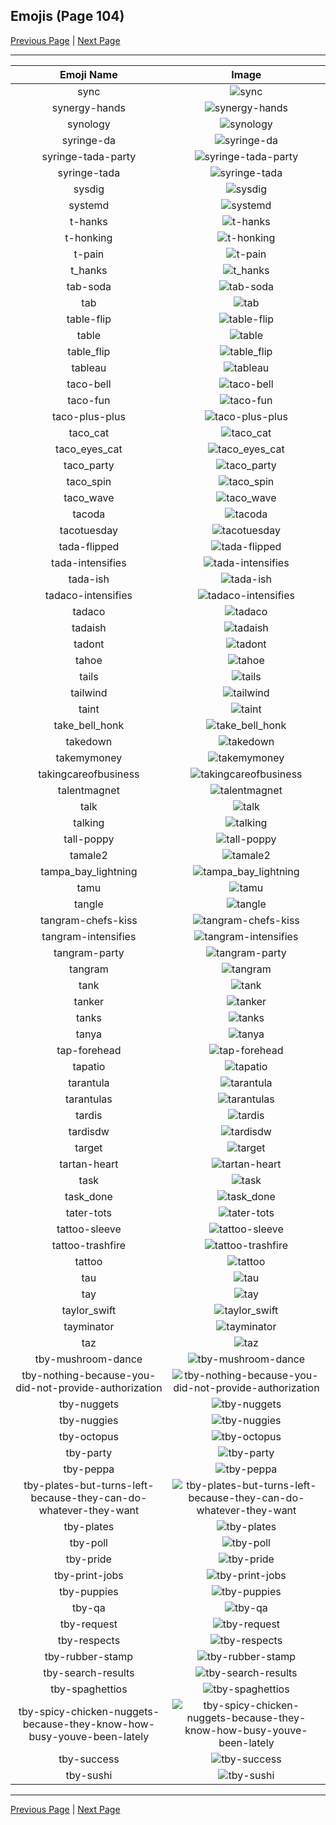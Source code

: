 
## Emojis (Page 104)

[Previous Page](/docs/hc/page-s-0103.md)
  | [Next Page](/docs/hc/page-t-0105.md)

<hr />

|Emoji Name|Image|
| :-: | :-: |
|sync| ![sync](/emojis/hc/sync.jpg)|
|synergy-hands| ![synergy-hands](/emojis/hc/synergy-hands.jpg)|
|synology| ![synology](/emojis/hc/synology.png)|
|syringe-da| ![syringe-da](/emojis/hc/syringe-da.png)|
|syringe-tada-party| ![syringe-tada-party](/emojis/hc/syringe-tada-party.gif)|
|syringe-tada| ![syringe-tada](/emojis/hc/syringe-tada.png)|
|sysdig| ![sysdig](/emojis/hc/sysdig.png)|
|systemd| ![systemd](/emojis/hc/systemd.png)|
|t-hanks| ![t-hanks](/emojis/hc/t-hanks.png)|
|t-honking| ![t-honking](/emojis/hc/t-honking.gif)|
|t-pain| ![t-pain](/emojis/hc/t-pain.jpg)|
|t_hanks| ![t_hanks](/emojis/hc/t_hanks.png)|
|tab-soda| ![tab-soda](/emojis/hc/tab-soda.jpg)|
|tab| ![tab](/emojis/hc/tab.png)|
|table-flip| ![table-flip](/emojis/hc/table-flip.gif)|
|table| ![table](/emojis/hc/table.png)|
|table_flip| ![table_flip](/emojis/hc/table_flip.gif)|
|tableau| ![tableau](/emojis/hc/tableau.jpg)|
|taco-bell| ![taco-bell](/emojis/hc/taco-bell.png)|
|taco-fun| ![taco-fun](/emojis/hc/taco-fun.png)|
|taco-plus-plus| ![taco-plus-plus](/emojis/hc/taco-plus-plus.png)|
|taco_cat| ![taco_cat](/emojis/hc/taco_cat.png)|
|taco_eyes_cat| ![taco_eyes_cat](/emojis/hc/taco_eyes_cat.jpg)|
|taco_party| ![taco_party](/emojis/hc/taco_party.png)|
|taco_spin| ![taco_spin](/emojis/hc/taco_spin.gif)|
|taco_wave| ![taco_wave](/emojis/hc/taco_wave.png)|
|tacoda| ![tacoda](/emojis/hc/tacoda.png)|
|tacotuesday| ![tacotuesday](/emojis/hc/tacotuesday.png)|
|tada-flipped| ![tada-flipped](/emojis/hc/tada-flipped.png)|
|tada-intensifies| ![tada-intensifies](/emojis/hc/tada-intensifies.gif)|
|tada-ish| ![tada-ish](/emojis/hc/tada-ish.png)|
|tadaco-intensifies| ![tadaco-intensifies](/emojis/hc/tadaco-intensifies.gif)|
|tadaco| ![tadaco](/emojis/hc/tadaco.png)|
|tadaish| ![tadaish](/emojis/hc/tadaish.png)|
|tadont| ![tadont](/emojis/hc/tadont.png)|
|tahoe| ![tahoe](/emojis/hc/tahoe.png)|
|tails| ![tails](/emojis/hc/tails.gif)|
|tailwind| ![tailwind](/emojis/hc/tailwind.png)|
|taint| ![taint](/emojis/hc/taint.png)|
|take_bell_honk| ![take_bell_honk](/emojis/hc/take_bell_honk.jpg)|
|takedown| ![takedown](/emojis/hc/takedown.jpg)|
|takemymoney| ![takemymoney](/emojis/hc/takemymoney.png)|
|takingcareofbusiness| ![takingcareofbusiness](/emojis/hc/takingcareofbusiness.jpg)|
|talentmagnet| ![talentmagnet](/emojis/hc/talentmagnet.png)|
|talk| ![talk](/emojis/hc/talk.png)|
|talking| ![talking](/emojis/hc/talking.png)|
|tall-poppy| ![tall-poppy](/emojis/hc/tall-poppy.png)|
|tamale2| ![tamale2](/emojis/hc/tamale2.png)|
|tampa_bay_lightning| ![tampa_bay_lightning](/emojis/hc/tampa_bay_lightning.png)|
|tamu| ![tamu](/emojis/hc/tamu.png)|
|tangle| ![tangle](/emojis/hc/tangle.jpg)|
|tangram-chefs-kiss| ![tangram-chefs-kiss](/emojis/hc/tangram-chefs-kiss.png)|
|tangram-intensifies| ![tangram-intensifies](/emojis/hc/tangram-intensifies.gif)|
|tangram-party| ![tangram-party](/emojis/hc/tangram-party.gif)|
|tangram| ![tangram](/emojis/hc/tangram.png)|
|tank| ![tank](/emojis/hc/tank.png)|
|tanker| ![tanker](/emojis/hc/tanker.png)|
|tanks| ![tanks](/emojis/hc/tanks.png)|
|tanya| ![tanya](/emojis/hc/tanya.png)|
|tap-forehead| ![tap-forehead](/emojis/hc/tap-forehead.gif)|
|tapatio| ![tapatio](/emojis/hc/tapatio.png)|
|tarantula| ![tarantula](/emojis/hc/tarantula.jpg)|
|tarantulas| ![tarantulas](/emojis/hc/tarantulas.png)|
|tardis| ![tardis](/emojis/hc/tardis.gif)|
|tardisdw| ![tardisdw](/emojis/hc/tardisdw.png)|
|target| ![target](/emojis/hc/target.jpg)|
|tartan-heart| ![tartan-heart](/emojis/hc/tartan-heart.png)|
|task| ![task](/emojis/hc/task.png)|
|task_done| ![task_done](/emojis/hc/task_done.png)|
|tater-tots| ![tater-tots](/emojis/hc/tater-tots.png)|
|tattoo-sleeve| ![tattoo-sleeve](/emojis/hc/tattoo-sleeve.png)|
|tattoo-trashfire| ![tattoo-trashfire](/emojis/hc/tattoo-trashfire.png)|
|tattoo| ![tattoo](/emojis/hc/tattoo.png)|
|tau| ![tau](/emojis/hc/tau.png)|
|tay| ![tay](/emojis/hc/tay.jpg)|
|taylor_swift| ![taylor_swift](/emojis/hc/taylor_swift.png)|
|tayminator| ![tayminator](/emojis/hc/tayminator.png)|
|taz| ![taz](/emojis/hc/taz.png)|
|tby-mushroom-dance| ![tby-mushroom-dance](/emojis/hc/tby-mushroom-dance.gif)|
|tby-nothing-because-you-did-not-provide-authorization| ![tby-nothing-because-you-did-not-provide-authorization](/emojis/hc/tby-nothing-because-you-did-not-provide-authorization.png)|
|tby-nuggets| ![tby-nuggets](/emojis/hc/tby-nuggets.png)|
|tby-nuggies| ![tby-nuggies](/emojis/hc/tby-nuggies.png)|
|tby-octopus| ![tby-octopus](/emojis/hc/tby-octopus.png)|
|tby-party| ![tby-party](/emojis/hc/tby-party.gif)|
|tby-peppa| ![tby-peppa](/emojis/hc/tby-peppa.png)|
|tby-plates-but-turns-left-because-they-can-do-whatever-they-want| ![tby-plates-but-turns-left-because-they-can-do-whatever-they-want](/emojis/hc/tby-plates-but-turns-left-because-they-can-do-whatever-they-want.png)|
|tby-plates| ![tby-plates](/emojis/hc/tby-plates.png)|
|tby-poll| ![tby-poll](/emojis/hc/tby-poll.png)|
|tby-pride| ![tby-pride](/emojis/hc/tby-pride.png)|
|tby-print-jobs| ![tby-print-jobs](/emojis/hc/tby-print-jobs.png)|
|tby-puppies| ![tby-puppies](/emojis/hc/tby-puppies.png)|
|tby-qa| ![tby-qa](/emojis/hc/tby-qa.gif)|
|tby-request| ![tby-request](/emojis/hc/tby-request.png)|
|tby-respects| ![tby-respects](/emojis/hc/tby-respects.png)|
|tby-rubber-stamp| ![tby-rubber-stamp](/emojis/hc/tby-rubber-stamp.png)|
|tby-search-results| ![tby-search-results](/emojis/hc/tby-search-results.png)|
|tby-spaghettios| ![tby-spaghettios](/emojis/hc/tby-spaghettios.png)|
|tby-spicy-chicken-nuggets-because-they-know-how-busy-youve-been-lately| ![tby-spicy-chicken-nuggets-because-they-know-how-busy-youve-been-lately](/emojis/hc/tby-spicy-chicken-nuggets-because-they-know-how-busy-youve-been-lately.png)|
|tby-success| ![tby-success](/emojis/hc/tby-success.gif)|
|tby-sushi| ![tby-sushi](/emojis/hc/tby-sushi.png)|

<hr/>

[Previous Page](/docs/hc/page-s-0103.md)
  | [Next Page](/docs/hc/page-t-0105.md)